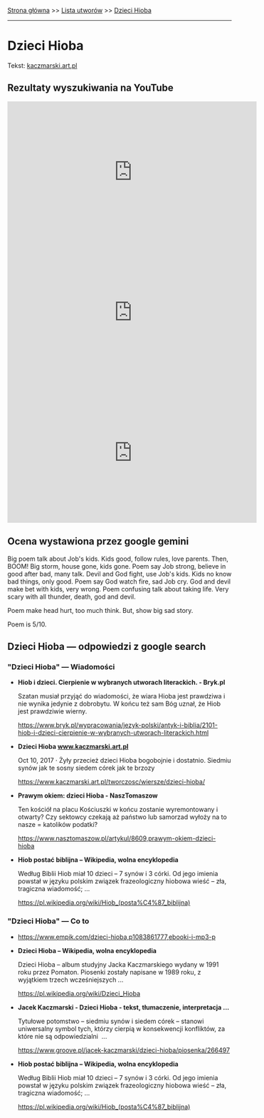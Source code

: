 [Strona główna](../index.md) >> [Lista utworów](../list.md) >> [Dzieci Hioba](135.md)

---

# Dzieci Hioba

Tekst: [kaczmarski.art.pl](https://www.kaczmarski.art.pl/tworczosc/wiersze/dzieci-hioba/)

## Rezultaty wyszukiwania na YouTube

<iframe width="560" height="315" src="https://www.youtube.com/embed/LrJZiQ7KumE?si=IdontcarewhotheIRSsendsImnotpayingtaxes" title="YouTube video player" frameborder="0" allow="accelerometer; autoplay; clipboard-write; encrypted-media; gyroscope; picture-in-picture; web-share" referrerpolicy="strict-origin-when-cross-origin" allowfullscreen></iframe>

<iframe width="560" height="315" src="https://www.youtube.com/embed/5Zc77zV-J_w?si=IdontcarewhotheIRSsendsImnotpayingtaxes" title="YouTube video player" frameborder="0" allow="accelerometer; autoplay; clipboard-write; encrypted-media; gyroscope; picture-in-picture; web-share" referrerpolicy="strict-origin-when-cross-origin" allowfullscreen></iframe>

<iframe width="560" height="315" src="https://www.youtube.com/embed/kUMPY-nyJsE?si=IdontcarewhotheIRSsendsImnotpayingtaxes" title="YouTube video player" frameborder="0" allow="accelerometer; autoplay; clipboard-write; encrypted-media; gyroscope; picture-in-picture; web-share" referrerpolicy="strict-origin-when-cross-origin" allowfullscreen></iframe>

## Ocena wystawiona przez google gemini

Big poem talk about Job's kids. Kids good, follow rules, love parents. Then, BOOM! Big storm, house gone, kids gone. Poem say Job strong, believe in good after bad, many talk. Devil and God fight, use Job's kids. Kids no know bad things, only good. Poem say God watch fire, sad Job cry. God and devil make bet with kids, very wrong. Poem confusing talk about taking life. Very scary with all thunder, death, god and devil. 

Poem make head hurt, too much think. But, show big sad story.

Poem is 5/10.


## Dzieci Hioba — odpowiedzi z google search

### "Dzieci Hioba" — Wiadomości

- **Hiob i dzieci. Cierpienie w wybranych utworach literackich. - Bryk.pl**

    Szatan musiał przyjąć do wiadomości, że wiara Hioba jest prawdziwa i nie wynika jedynie z dobrobytu. W końcu też sam Bóg uznał, że Hiob jest prawdziwie wierny. 

   <https://www.bryk.pl/wypracowania/jezyk-polski/antyk-i-biblia/2101-hiob-i-dzieci-cierpienie-w-wybranych-utworach-literackich.html>
- **Dzieci Hioba www.kaczmarski.art.pl**

    Oct 10, 2017  ·  Żyły przecież dzieci Hioba bogobojnie i dostatnio. Siedmiu synów jak te sosny siedem córek jak te brzozy 

   <https://www.kaczmarski.art.pl/tworczosc/wiersze/dzieci-hioba/>
- **Prawym okiem: dzieci Hioba - NaszTomaszow**

    Ten kościół na placu Kościuszki w końcu zostanie wyremontowany i otwarty? Czy sektowcy czekają aż państwo lub samorzad wyłoży na to nasze = katolików podatki? 

   <https://www.nasztomaszow.pl/artykul/8609,prawym-okiem-dzieci-hioba>
- **Hiob postać biblijna – Wikipedia, wolna encyklopedia**

    Według Biblii Hiob miał 10 dzieci – 7 synów i 3 córki. Od jego imienia powstał w języku polskim związek frazeologiczny hiobowa wieść – zła, tragiczna wiadomość; ... 

   <https://pl.wikipedia.org/wiki/Hiob_(posta%C4%87_biblijna)>

### "Dzieci Hioba" — Co to

- <https://www.empik.com/dzieci-hioba,p1083861777,ebooki-i-mp3-p>
- **Dzieci Hioba – Wikipedia, wolna encyklopedia**

    Dzieci Hioba – album studyjny Jacka Kaczmarskiego wydany w 1991 roku przez Pomaton. Piosenki zostały napisane w 1989 roku, z wyjątkiem trzech wcześniejszych ... 

   <https://pl.wikipedia.org/wiki/Dzieci_Hioba>
- **Jacek Kaczmarski - Dzieci Hioba - tekst, tłumaczenie, interpretacja ...**

    Tytułowe potomstwo – siedmiu synów i siedem córek – stanowi uniwersalny symbol tych, którzy cierpią w konsekwencji konfliktów, za które nie są odpowiedzialni  ... 

   <https://www.groove.pl/jacek-kaczmarski/dzieci-hioba/piosenka/266497>
- **Hiob postać biblijna – Wikipedia, wolna encyklopedia**

    Według Biblii Hiob miał 10 dzieci – 7 synów i 3 córki. Od jego imienia powstał w języku polskim związek frazeologiczny hiobowa wieść – zła, tragiczna wiadomość; ... 

   <https://pl.wikipedia.org/wiki/Hiob_(posta%C4%87_biblijna)>

